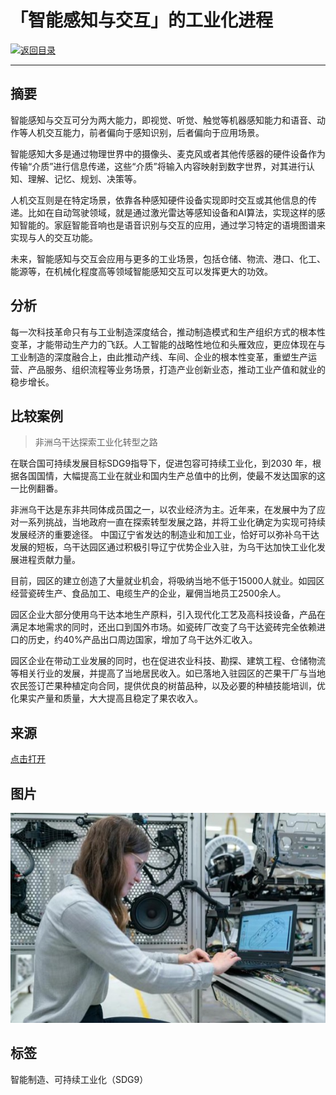 # 「智能感知与交互」的工业化进程

[![返回目录](http://img.shields.io/badge/点击-返回目录-875A7B.svg?style=flat&colorA=8F8F8F)](/)

----------

## 摘要

智能感知与交互可分为两大能力，即视觉、听觉、触觉等机器感知能力和语音、动作等人机交互能力，前者偏向于感知识别，后者偏向于应用场景。

智能感知大多是通过物理世界中的摄像头、麦克风或者其他传感器的硬件设备作为传输“介质”进行信息传递，这些“介质”将输入内容映射到数字世界，对其进行认知、理解、记忆、规划、决策等。

人机交互则是在特定场景，依靠各种感知硬件设备实现即时交互或其他信息的传递。比如在自动驾驶领域，就是通过激光雷达等感知设备和AI算法，实现这样的感知智能的。家庭智能音响也是语音识别与交互的应用，通过学习特定的语境图谱来实现与人的交互功能。

未来，智能感知与交互会应用与更多的工业场景，包括仓储、物流、港口、化工、能源等，在机械化程度高等领域智能感知交互可以发挥更大的功效。

## 分析

每一次科技革命只有与工业制造深度结合，推动制造模式和生产组织方式的根本性变革，才能带动生产力的飞跃。人工智能的战略性地位和头雁效应，更应体现在与工业制造的深度融合上，由此推动产线、车间、企业的根本性变革，重塑生产运营、产品服务、组织流程等业务场景，打造产业创新业态，推动工业产值和就业的稳步增长。

## 比较案例

> 非洲乌干达探索工业化转型之路

在联合国可持续发展目标SDG9指导下，促进包容可持续工业化，到2030 年，根据各国国情，大幅提高工业在就业和国内生产总值中的比例，使最不发达国家的这一比例翻番。


非洲乌干达是东非共同体成员国之一，以农业经济为主。近年来，在发展中为了应对一系列挑战，当地政府一直在探索转型发展之路，并将工业化确定为实现可持续发展经济的重要途径。
中国辽宁省发达的制造业和加工业，恰好可以弥补乌干达发展的短板，乌干达园区通过积极引导辽宁优势企业入驻，为乌干达加快工业化发展进程贡献力量。

目前，园区的建立创造了大量就业机会，将吸纳当地不低于15000人就业。如园区经营瓷砖生产、食品加工、电缆生产的企业，雇佣当地员工2500余人。

园区企业大部分使用乌干达本地生产原料，引入现代化工艺及高科技设备，产品在满足本地需求的同时，还出口到国外市场。如瓷砖厂改变了乌干达瓷砖完全依赖进口的历史，约40%产品出口周边国家，增加了乌干达外汇收入。

园区企业在带动工业发展的同时，也在促进农业科技、勘探、建筑工程、仓储物流等相关行业的发展，并提高了当地居民收入。如已落地入驻园区的芒果干厂与当地农民签订芒果种植定向合同，提供优良的树苗品种，以及必要的种植技能培训，优化果实产量和质量，大大提高且稳定了果农收入。

## 来源

<a href="https://www.toutiao.com/a6820304865386824206/ " target="_blank">点击打开</a>

## 图片

![图片](9.1.1.jpg)


## 标签

智能制造、可持续工业化（SDG9）
